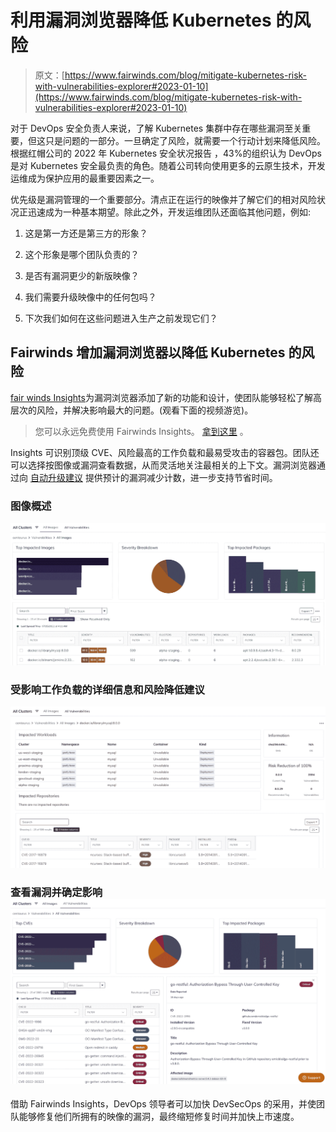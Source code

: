 # 利用漏洞浏览器降低 Kubernetes 的风险

> 原文：[https://www.fairwinds.com/blog/mitigate-kubernetes-risk-with-vulnerabilities-explorer#2023-01-10](https://www.fairwinds.com/blog/mitigate-kubernetes-risk-with-vulnerabilities-explorer#2023-01-10)

 对于 DevOps 安全负责人来说，了解 Kubernetes 集群中存在哪些漏洞至关重要，但这只是问题的一部分。一旦确定了风险，就需要一个行动计划来降低风险。根据红帽公司的 2022 年 Kubernetes 安全状况报告 ，43%的组织认为 DevOps 是对 Kubernetes 安全最负责的角色。随着公司转向使用更多的云原生技术，开发运维成为保护应用的最重要因素之一。

优先级是漏洞管理的一个重要部分。清点正在运行的映像并了解它们的相对风险状况正迅速成为一种基本期望。除此之外，开发运维团队还面临其他问题，例如:

1.  这是第一方还是第三方的形象？

2.  这个形象是哪个团队负责的？

3.  是否有漏洞更少的新版映像？

4.  我们需要升级映像中的任何包吗？

5.  下次我们如何在这些问题进入生产之前发现它们？

## **Fairwinds 增加漏洞浏览器以降低 Kubernetes 的风险**

[fair winds Insights](//www.fairwinds.com/insights)为漏洞浏览器添加了新的功能和设计，使团队能够轻松了解高层次的风险，并解决影响最大的问题。(观看下面的视频游览)。

> 您可以永远免费使用 Fairwinds Insights。 [拿到这里](https://www.fairwinds.com/coming-soon) 。

Insights 可识别顶级 CVE、风险最高的工作负载和最易受攻击的容器包。团队还可以选择按图像或漏洞查看数据，从而灵活地关注最相关的上下文。漏洞浏览器通过向 [自动升级建议](https://www.fairwinds.com/blog/kubernetes-vulnerability-management-third-party-images-up-to-date) 提供预计的漏洞减少计数，进一步支持节省时间。

### 图像概述

![Teams get an overview of images with vulnerabilities, as well as details on impacted workloads and risk reduction recommendations.](img/86998fb0878e201bcd54d4bd79753794.png)

### 受影响工作负载的详细信息和风险降低建议

![Teams get an overview of images with vulnerabilities, as well as details on impacted workloads and risk reduction recommendations.](img/021c126436b01ae1397c206efc2625f3.png)

### 查看漏洞并确定影响 ![Users are able to view Vulnerabilities, and determine the impact of CVEs in their organization.](img/3dbddac858ff26b98dc2e934144fd8aa.png)

借助 Fairwinds Insights，DevOps 领导者可以加快 DevSecOps 的采用，并使团队能够修复他们所拥有的映像的漏洞，最终缩短修复时间并加快上市速度。